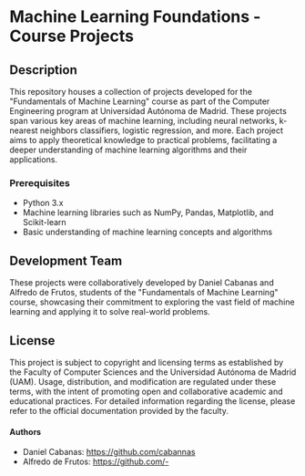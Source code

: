 # Machine Learning Foundations - Course Projects

## Description
This repository houses a collection of projects developed for the "Fundamentals of Machine Learning" course as part of the Computer Engineering program at Universidad Autónoma de Madrid. These projects span various key areas of machine learning, including neural networks, k-nearest neighbors classifiers, logistic regression, and more. Each project aims to apply theoretical knowledge to practical problems, facilitating a deeper understanding of machine learning algorithms and their applications.

### Prerequisites
- Python 3.x
- Machine learning libraries such as NumPy, Pandas, Matplotlib, and Scikit-learn
- Basic understanding of machine learning concepts and algorithms

## Development Team
These projects were collaboratively developed by Daniel Cabanas and Alfredo de Frutos, students of the "Fundamentals of Machine Learning" course, showcasing their commitment to exploring the vast field of machine learning and applying it to solve real-world problems.

## License
This project is subject to copyright and licensing terms as established by the Faculty of Computer Sciences and the Universidad Autónoma de Madrid (UAM). Usage, distribution, and modification are regulated under these terms, with the intent of promoting open and collaborative academic and educational practices. For detailed information regarding the license, please refer to the official documentation provided by the faculty.

#### Authors
- Daniel Cabanas: https://github.com/cabannas
- Alfredo de Frutos: https://github.com/-

